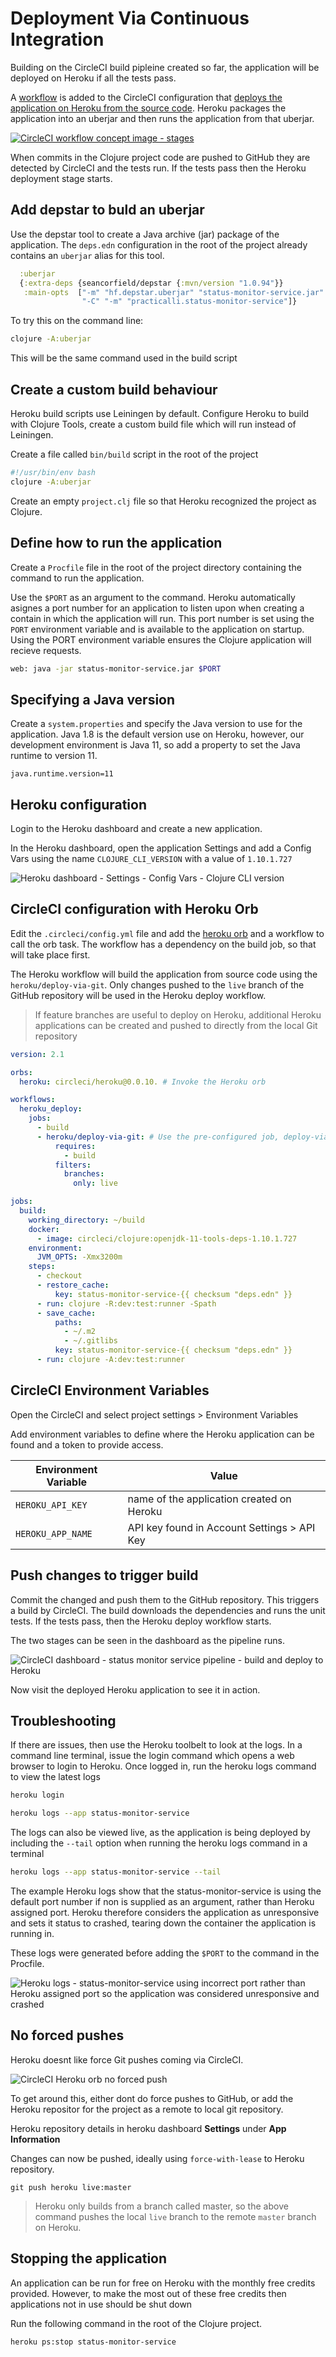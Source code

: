 # Deployment Via Continuous Integration

Building on the CircleCI build pipleine created so far, the application will be deployed on Heroku if all the tests pass.

A [workflow](https://circleci.com/docs/2.0/workflows/) is added to the CircleCI configuration that [deploys the application on Heroku from the source code](https://circleci.com/docs/2.0/deployment-integrations/#heroku).  Heroku packages the application into an uberjar and then runs the application from that uberjar.

[![CircleCI workflow concept image - stages](/images/circleci-workflow-sequential-git-heroku.png)](https://circleci.com/docs/2.0/workflows/)

When commits in the Clojure project code are pushed to GitHub they are detected by CircleCI and the tests run.  If the tests pass then the Heroku deployment stage starts.

## Add depstar to buld an uberjar

Use the depstar tool to create a Java archive (jar) package of the application.  The `deps.edn` configuration in the root of the project already contains an `uberjar` alias for this tool.

```clojure
  :uberjar
  {:extra-deps {seancorfield/depstar {:mvn/version "1.0.94"}}
   :main-opts  ["-m" "hf.depstar.uberjar" "status-monitor-service.jar"
                "-C" "-m" "practicalli.status-monitor-service"]}
```

To try this on the command line:

```bash
clojure -A:uberjar
```

This will be the same command used in the build script


## Create a custom build behaviour

Heroku build scripts use Leiningen by default.  Configure Heroku to build with Clojure Tools, create a custom build file which will run instead of Leiningen.

Create a file called `bin/build` script in the root of the project

```bash
#!/usr/bin/env bash
clojure -A:uberjar
```

Create an empty `project.clj` file so that Heroku recognized the project as Clojure.


## Define how to run the application

Create a `Procfile` file in the root of the project directory containing the command to run the application.

Use the `$PORT` as an argument to the command.  Heroku automatically asignes a port number for an application to listen upon when creating a contain in which the application will run.  This port number is set using the `PORT` environment variable and is available to the application on startup.  Using the PORT environment variable ensures the Clojure application will recieve requests.

```bash
web: java -jar status-monitor-service.jar $PORT
```


## Specifying a Java version

Create a `system.properties` and specify the Java version to use for the application. Java 1.8 is the default version use on Heroku, however, our development environment is Java 11, so add a property to set the Java runtime to version 11.

```properties
java.runtime.version=11
```


## Heroku configuration
Login to the Heroku dashboard and create a new application.

In the Heroku dashboard, open the application Settings and add a Config Vars using the name `CLOJURE_CLI_VERSION` with a value of `1.10.1.727`

![Heroku dashboard - Settings - Config Vars - Clojure CLI version](/images/heroku-dashboard-status-monitor-config-vars-clojure-cli-version.png)


## CircleCI configuration with Heroku Orb

Edit the `.circleci/config.yml` file and add the [heroku orb](https://circleci.com/orbs/registry/orb/circleci/heroku) and a workflow to call the orb task.  The workflow has a dependency on the build job, so that will take place first.

The Heroku workflow will build the application from source code using the `heroku/deploy-via-git`.  Only changes pushed to the `live` branch of the GitHub repository will be used in the Heroku deploy workflow.

> If feature branches are useful to deploy on Heroku, additional Heroku applications can be created and pushed to directly from the local Git repository

```yaml
version: 2.1

orbs:
  heroku: circleci/heroku@0.0.10. # Invoke the Heroku orb

workflows:
  heroku_deploy:
    jobs:
      - build
      - heroku/deploy-via-git: # Use the pre-configured job, deploy-via-git
          requires:
            - build
          filters:
            branches:
              only: live

jobs:
  build:
    working_directory: ~/build
    docker:
      - image: circleci/clojure:openjdk-11-tools-deps-1.10.1.727
    environment:
      JVM_OPTS: -Xmx3200m
    steps:
      - checkout
      - restore_cache:
          key: status-monitor-service-{{ checksum "deps.edn" }}
      - run: clojure -R:dev:test:runner -Spath
      - save_cache:
          paths:
            - ~/.m2
            - ~/.gitlibs
          key: status-monitor-service-{{ checksum "deps.edn" }}
      - run: clojure -A:dev:test:runner
```



## CircleCI Environment Variables

Open the CircleCI and select project settings > Environment Variables

Add environment variables to define where the Heroku application can be found and a token to provide access.

| Environment Variable | Value                                       |
|----------------------|---------------------------------------------|
| `HEROKU_API_KEY`     | name of the application created on Heroku   |
| `HEROKU_APP_NAME`      | API key found in Account Settings > API Key |


## Push changes to trigger build

Commit the changed and push them to the GitHub repository.  This triggers a build by CircleCI.  The build downloads the dependencies and runs the unit tests.  If the tests pass, then the Heroku deploy workflow starts.

The two stages can be seen in the dashboard as the pipeline runs.

![CircleCI dashboard - status monitor service pipeline - build and deploy to Heroku](/images/circle-ci-status-monitor-pipelines-heroku-orb.png)


Now visit the deployed Heroku application to see it in action.


## Troubleshooting

If there are issues, then use the Heroku toolbelt to look at the logs.  In a command line terminal, issue the login command which opens a web browser to login to Heroku.  Once logged in, run the heroku logs command to view the latest logs

```bash
heroku login

heroku logs --app status-monitor-service
```

The logs can also be viewed live, as the application is being deployed by including the `--tail` option when running the heroku logs command in a terminal

```bash
heroku logs --app status-monitor-service --tail
```


The example Heroku logs show that the status-monitor-service is using the default port number if non is supplied as an argument, rather than Heroku assigned port.  Heroku therefore considers the application as unresponsive and sets it status to crashed, tearing down the container the application is running in.

These logs were generated before adding the `$PORT` to the command in the Procfile.

![Heroku logs - status-monitor-service using incorrect port rather than Heroku assigned port so the application was considered unresponsive and crashed](/images/heroku-logs-status-monitor-process-crashed-wrong-port-number.png)


## No forced pushes

Heroku doesnt like force Git pushes coming via CircleCI.

![CircleCI Heroku orb no forced push](/images/circle-ci-heroku-orb-no-forced-push.png)

To get around this, either dont do force pushes to GitHub, or add the Heroku repositor for the project as a remote to local git repository.

Heroku repository details in heroku dashboard **Settings** under **App Information**

Changes can now be pushed, ideally using `force-with-lease` to Heroku repository.

`git push heroku live:master`

> Heroku only builds from a branch called master, so the above command pushes the local `live` branch to the remote `master` branch on Heroku.


## Stopping the application

An application can be run for free on Heroku with the monthly free credits provided.  However, to make the most out of these free credits then applications not in use should be shut down

Run the following command in the root of the Clojure project.

```bash
heroku ps:stop status-monitor-service
```
